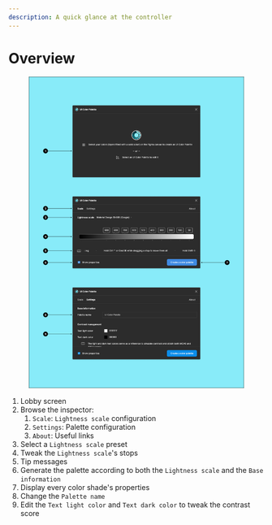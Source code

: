 ```yaml
---
description: A quick glance at the controller
---
```


# Overview

<figure><img src="../.gitbook/assets/create_palette-overview.png" alt=""><figcaption></figcaption></figure>

1. Lobby screen
2. Browse the inspector:
   1. `Scale`: `Lightness scale` configuration
   2. `Settings`: Palette configuration
   3. `About`: Useful links
3. Select a `Lightness scale` preset
4. Tweak the `Lightness scale`'s stops
5. Tip messages
6. Generate the palette according to both the `Lightness scale` and the `Base information`
7. Display every color shade's properties
8. Change the `Palette name`
9. Edit the `Text light color` and `Text dark color` to tweak the contrast score
